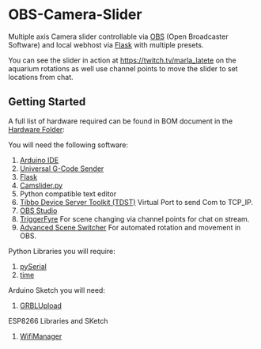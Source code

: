 # OBS-Camera-Slider

Multiple axis Camera slider controllable via [OBS](https://github.com/obsproject/obs-studio) (Open Broadcaster Software) and local webhost via [Flask](https://flask.palletsprojects.com/) with multiple presets.

You can see the slider in action at https://twitch.tv/marla_latete on the aquarium rotations as well use channel points to move the slider to set locations from chat.

## Getting Started

A full list of hardware required can be found in BOM document in the [Hardware Folder](https://github.com/Nafru/OBS-Camera-Slider/tree/main/hardware):

You will need the following software:
1. [Arduino IDE](https://www.arduino.cc/en/software)
2. [Universal G-Code Sender](https://winder.github.io/ugs_website/)
3. [Flask](https://flask.palletsprojects.com/)
4. [Camslider.py](https://github.com/Nafru/OBS-Camera-Slider/tree/main/software)
4. Python compatible text editor
5. [Tibbo Device Server Toolkit (TDST)](https://tibbo.com/soi/software.html)  Virtual Port to send Com to TCP_IP.
6. [OBS Studio ](https://obsproject.com/)
7. [TriggerFyre](https://overlays.thefyrewire.com/widgets/triggerfyre/) For scene changing via channel points for chat on stream.
8. [Advanced Scene Switcher](https://obsproject.com/forum/resources/advanced-scene-switcher.395/) For automated rotation and movement in OBS.

Python Libraries you will require:
1. [pySerial](https://pyserial.readthedocs.io/en/latest/)
2. [time](https://docs.python.org/3/library/time.html)

Arduino Sketch you will need:
1. [GRBLUpload](https://github.com/grbl/grbl)

ESP8266 Libraries and SKetch
1. [WifiManager](https://github.com/tzapu/WiFiManager#install-through-library-manager)


